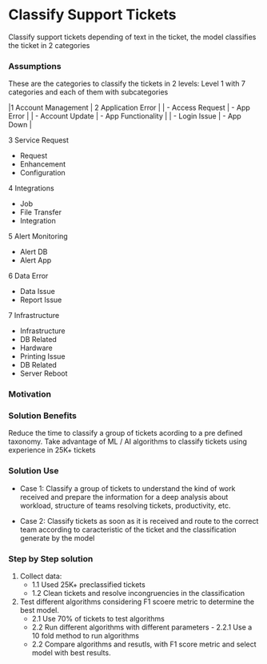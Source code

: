 # Classify Support Tickets 
Classify support tickets depending of text in the ticket, the model classifies the ticket in 2 categories

### Assumptions
These are the categories to classify the tickets in 2 levels: Level 1 with 7 categories and each of them with subcategories

|1 Account Management | 2 Application Error |
|  - Access Request   |   - App Error |
|  - Account Update   |   - App Functionality |
|  - Login Issue      |   - App Down |
  

3 Service Request
  - Request
  - Enhancement
  - Configuration
  
4 Integrations
  - Job
  - File Transfer
  - Integration
  
5 Alert Monitoring
  - Alert DB
  - Alert App 
  
6 Data Error
  - Data Issue
  - Report Issue
  
7 Infrastructure
  - Infrastructure
  - DB Related
  - Hardware
  - Printing Issue
  - DB Related
  - Server Reboot

### Motivation
### Solution Benefits
Reduce the time to classify a group of tickets acording to a pre defined taxonomy.
Take advantage of ML / AI algorithms to classify tickets using experience in 25K+ tickets
### Solution Use
- Case 1:
  Classify a group of tickets to understand the kind of work received and prepare the information for a deep analysis about workload, structure of teams resolving tickets, productivity, etc.
  
- Case 2:
  Classify tickets as soon as it is received and route to the correct team according to caracteristic of the ticket and the classification generate by the model
### Step by Step solution
1) Collect data:
    - 1.1 Used 25K+ preclassified tickets
    - 1.2 Clean tickets and resolve incongruencies in the classification
2) Test different algorithms considering F1 scoere metric to determine the best model.
    - 2.1 Use 70% of tickets to test algorithms
    - 2.2 Run different algorithms with different parameters
          - 2.2.1 Use a 10 fold method to run algorithms
    - 2.2 Compare algorithms and resutls, with F1 score metric and select model with best results.
    
